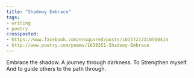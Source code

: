 ```yaml
---
title: "Shadowy Embrace"
tags:
- writing
- poetry
crossposted:
- https://www.facebook.com/ensquared/posts/10157217310560414
- http://www.poetry.com/poems/1638351-Shadowy-Embrace
---
```

Embrace the shadow.
A journey through darkness.
To Strengthen myself.
And to guide others to the path through.

